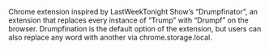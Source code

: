 Chrome extension inspired by LastWeekTonight Show’s “Drumpfinator”, an extension that replaces every instance of “Trump” with “Drumpf” on the browser. 
Drumpfination is the default option of the extension, but users can also replace any word with another via chrome.storage.local.
